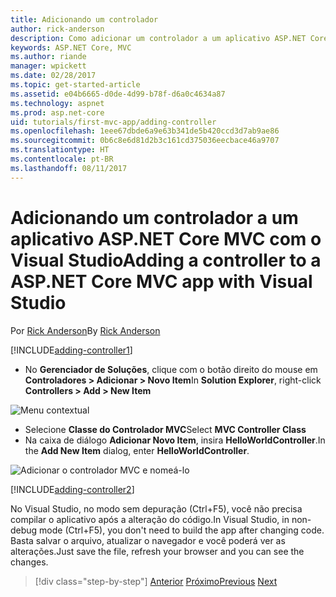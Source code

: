 ```yaml
---
title: Adicionando um controlador
author: rick-anderson
description: Como adicionar um controlador a um aplicativo ASP.NET Core MVC simples
keywords: ASP.NET Core, MVC
ms.author: riande
manager: wpickett
ms.date: 02/28/2017
ms.topic: get-started-article
ms.assetid: e04b6665-d0de-4d99-b78f-d6a0c4634a87
ms.technology: aspnet
ms.prod: asp.net-core
uid: tutorials/first-mvc-app/adding-controller
ms.openlocfilehash: 1eee67dbde6a9e63b341de5b420ccd3d7ab9ae86
ms.sourcegitcommit: 0b6c8e6d81d2b3c161cd375036eecbace46a9707
ms.translationtype: HT
ms.contentlocale: pt-BR
ms.lasthandoff: 08/11/2017
---
```

# <a name="adding-a-controller-to-a-aspnet-core-mvc-app-with-visual-studio"></a><span data-ttu-id="dc6fa-104">Adicionando um controlador a um aplicativo ASP.NET Core MVC com o Visual Studio</span><span class="sxs-lookup"><span data-stu-id="dc6fa-104">Adding a controller to a ASP.NET Core MVC app with Visual Studio</span></span>

<span data-ttu-id="dc6fa-105">Por [Rick Anderson](https://twitter.com/RickAndMSFT)</span><span class="sxs-lookup"><span data-stu-id="dc6fa-105">By [Rick Anderson](https://twitter.com/RickAndMSFT)</span></span>

[!INCLUDE[adding-controller1](../../includes/mvc-intro/adding-controller1.md)]

* <span data-ttu-id="dc6fa-106">No **Gerenciador de Soluções**, clique com o botão direito do mouse em **Controladores > Adicionar > Novo Item**</span><span class="sxs-lookup"><span data-stu-id="dc6fa-106">In **Solution Explorer**, right-click **Controllers > Add > New Item**</span></span>

![Menu contextual](adding-controller/_static/add_controller.png)

* <span data-ttu-id="dc6fa-108">Selecione **Classe do Controlador MVC**</span><span class="sxs-lookup"><span data-stu-id="dc6fa-108">Select **MVC Controller Class**</span></span>
* <span data-ttu-id="dc6fa-109">Na caixa de diálogo **Adicionar Novo Item**, insira **HelloWorldController**.</span><span class="sxs-lookup"><span data-stu-id="dc6fa-109">In the **Add New Item** dialog, enter **HelloWorldController**.</span></span>

![Adicionar o controlador MVC e nomeá-lo](adding-controller/_static/ac.png)

[!INCLUDE[adding-controller2](../../includes/mvc-intro/adding-controller2.md)]

<span data-ttu-id="dc6fa-111">No Visual Studio, no modo sem depuração (Ctrl+F5), você não precisa compilar o aplicativo após a alteração do código.</span><span class="sxs-lookup"><span data-stu-id="dc6fa-111">In Visual Studio, in non-debug mode (Ctrl+F5), you don't need to build the app after changing  code.</span></span> <span data-ttu-id="dc6fa-112">Basta salvar o arquivo, atualizar o navegador e você poderá ver as alterações.</span><span class="sxs-lookup"><span data-stu-id="dc6fa-112">Just save the file, refresh your browser and you can see the changes.</span></span>

>[!div class="step-by-step"]
<span data-ttu-id="dc6fa-113">[Anterior](start-mvc.md)
[Próximo](adding-view.md)</span><span class="sxs-lookup"><span data-stu-id="dc6fa-113">[Previous](start-mvc.md)
[Next](adding-view.md)</span></span>  

